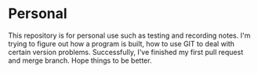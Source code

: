 # Personal
This repository is for personal use such as testing and recording notes.
I'm trying to figure out how a program is built, how to use GIT to deal with certain version problems.
Successfully, I've finished my first pull request and merge branch.
Hope things to be better.
